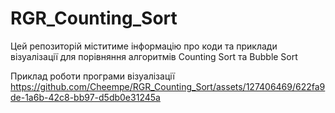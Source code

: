 # RGR_Counting_Sort
Цей репозиторій міститиме інформацію про коди та приклади візуалізації для порівняння алгоритмів Counting Sort та Bubble Sort

Приклад роботи програми візуалізації
https://github.com/Cheempe/RGR_Counting_Sort/assets/127406469/622fa9de-1a6b-42c8-bb97-d5db0e31245a



